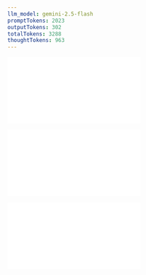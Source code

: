 ```yaml
---
llm_model: gemini-2.5-flash
promptTokens: 2023
outputTokens: 302
totalTokens: 3288
thoughtTokens: 963
---
```


![@](steps/_.3eb68380.md)

![@](steps/questions.f03163fd.md)

![@](steps/response.7be3d403.md)